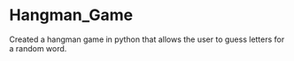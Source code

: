 # Hangman_Game
Created a hangman game in python that allows the user to guess letters for a random word. 
